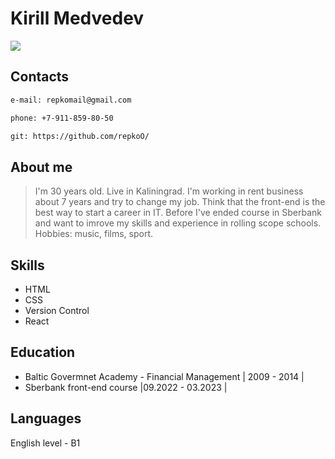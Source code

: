 # Kirill Medvedev

![](https://lh3.googleusercontent.com/igOq9eMNKI8djR_JrJtymYHnXHukroVTzfbP_WBM5DcbkBGsWwu6TTeCVe9Pkkg_oj6VoF7KxDNkBZNOwxVQrKg5jnNpVG57C5mmy3r8csMz1PUeTisneK3HRQPDtktbBs2UPj9ondeSUpVCmjqhkORgUZU-4v4N8MaxeZaF8bxfbcB-Y0z5DyroIgN7fGsegFsrYTwc48iLrqjWwW-ssJaNshHOH46pwABtPFi_yG9cByLW8DEX3hbAOVZYalhoCVAyPU4Hv74AylZ8N_gu5nntZhJjRdoJYCvL9ejthyI24_vsH1AnxJc8d6Mlwp215Gsqge0EkoHQY3aKqmPO76ssmymU0g4pgqx5Ux0EIbOoiRSClV4KGNraTWBJjNRt7z7nw0FH1woOxy_7v4deNdOgVhVRioAozV22IF2fZ-iiXmHZlqoJdbxGzb154DuLyBJdLjxNenfgpFU0POiNOl4wWwBWLc7K3YqqEv6ytbFA-c3jo8mTxH6jktCZbKRCk8RzcX4LkF8UxQBXYuk77Tm8c_spRvAhZ8qBHwRHc-xhDMv5vSuXiScJHhVuoXAw8aax0r4gqzCJyef04sxxHRRlXXLVR1jdt3SjgBQR-BIwRZL7dN9_z1ONPJbyWRHfg5hypfcuJHuNXzCR7IyMvQZez1yYNWueoJZw0o9c0ES-VI0VBbnt1PDj89tka3T5dRZgGYh0YMRpkl2OYzdSRCoRFSQc6lNXtGGpEg152kydAtyzlViBB6gFeUat7LrTw83vWma5_wwpwgkh_V9wdoQxTfFjmCgTW7Z6bTxMAHH54jd3ztNzxSZCqr-MLUPo4N_jzUAWdnjQm8MFA0UTlj6KTe7yNOQ8KDN5xkRDsior4203jH14F2l6dqGZ3GBHXbII-Mu4jBBK-OntWoOL3lnPVbDpfOVYdehk8x4iLFnAfDNXoSU03StnY_f2n0DEXX-TLwcEFB3iVH1oiA=w1028-h1099-no?authuser=0)

## Contacts 
```sh
e-mail: repkomail@gmail.com
```
```sh
phone: +7-911-859-80-50
```
```sh
git: https://github.com/repkoO/
```

## About me
>I'm 30 years old. Live in Kaliningrad. I'm working in rent business about 7 years and try to change my job. Think that the front-end is the best way to start a career in IT. Before I've ended course in Sberbank and want to imrove my skills and experience in rolling scope schools. Hobbies: music, films, sport.

## Skills
- HTML
- CSS
- Version Control
- React

## Education
- Baltic Govermnet Academy - Financial Management | 2009 - 2014 |
- Sberbank front-end course |09.2022 - 03.2023 |

## Languages
English level - B1 

